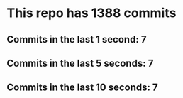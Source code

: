 # This repo has 1388 commits

## Commits in the last 1 second: 7
## Commits in the last 5 seconds: 7
## Commits in the last 10 seconds: 7
